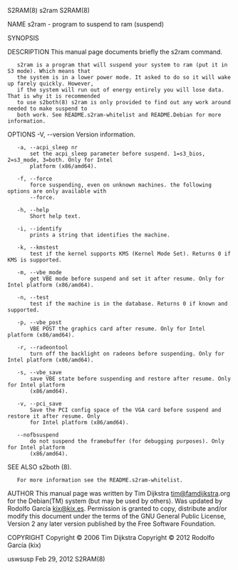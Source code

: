 S2RAM(8)                                         s2ram                                        S2RAM(8)

NAME
       s2ram - program to suspend to ram (suspend)

SYNOPSIS

DESCRIPTION
       This manual page documents briefly the s2ram command.

       s2ram is a program that will suspend your system to ram (put it in S3 mode). Which means that
       the system is in a lower power mode. It asked to do so it will wake up farely quickly. However,
       if the system will run out of energy entirely you will lose data. That is why it is recommended
       to use s2both(8) s2ram is only provided to find out any work around needed to make suspend to
       both work. See README.s2ram-whitelist and README.Debian for more information.

OPTIONS
       -V, --version
           Version information.

       -a, --acpi_sleep nr
           set the acpi_sleep parameter before suspend. 1=s3_bios, 2=s3_mode, 3=both. Only for Intel
           platform (x86/amd64).

       -f, --force
           force suspending, even on unknown machines. the following options are only available with
           --force.

       -h, --help
           Short help text.

       -i, --identify
           prints a string that identifies the machine.

       -k, --kmstest
           test if the kernel supports KMS (Kernel Mode Set). Returns 0 if KMS is supported.

       -m, --vbe_mode
           get VBE mode before suspend and set it after resume. Only for Intel platform (x86/amd64).

       -n, --test
           test if the machine is in the database. Returns 0 if known and supported.

       -p, --vbe_post
           VBE POST the graphics card after resume. Only for Intel platform (x86/amd64).

       -r, --radeontool
           turn off the backlight on radeons before suspending. Only for Intel platform (x86/amd64).

       -s, --vbe_save
           save VBE state before suspending and restore after resume. Only for Intel platform
           (x86/amd64).

       -v, --pci_save
           Save the PCI config space of the VGA card before suspend and restore it after resume. Only
           for Intel platform (x86/amd64).

       --nofbsuspend
           do not suspend the framebuffer (for debugging purposes). Only for Intel platform
           (x86/amd64).

SEE ALSO
       s2both (8).

       For more information see the README.s2ram-whitelist.

AUTHOR
       This manual page was written by Tim Dijkstra <tim@famdijkstra>.org for the Debian(TM) system
       (but may be used by others). Was updated by Rodolfo García <kix@kix.es>. Permission is granted
       to copy, distribute and/or modify this document under the terms of the GNU General Public
       License, Version 2 any later version published by the Free Software Foundation.

COPYRIGHT
       Copyright © 2006 Tim Dijkstra Copyright © 2012 Rodolfo García (kix)

uswsusp                                      Feb 29, 2012                                     S2RAM(8)
